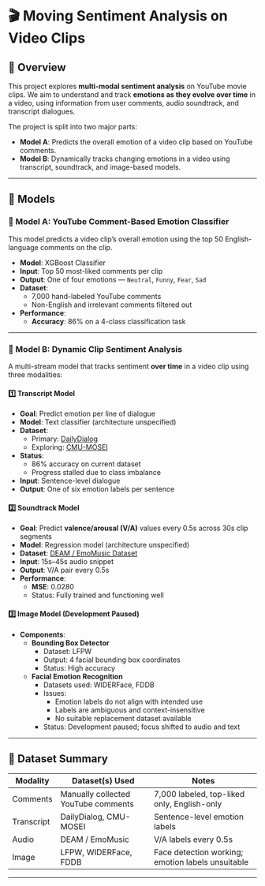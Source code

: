 # 🎬 Moving Sentiment Analysis on Video Clips

## 📌 Overview

This project explores **multi-modal sentiment analysis** on YouTube movie clips. We aim to understand and track **emotions as they evolve over time** in a video, using information from user comments, audio soundtrack, and transcript dialogues.

The project is split into two major parts:
- **Model A**: Predicts the overall emotion of a video clip based on YouTube comments.
- **Model B**: Dynamically tracks changing emotions in a video using transcript, soundtrack, and image-based models.

---

## 🧠 Models

### 🧾 Model A: YouTube Comment-Based Emotion Classifier

This model predicts a video clip’s overall emotion using the top 50 English-language comments on the clip.

- **Model**: XGBoost Classifier
- **Input**: Top 50 most-liked comments per clip
- **Output**: One of four emotions — `Neutral`, `Funny`, `Fear`, `Sad`
- **Dataset**:
  - 7,000 hand-labeled YouTube comments
  - Non-English and irrelevant comments filtered out
- **Performance**:  
  - **Accuracy**: 86% on a 4-class classification task

---

### 🎥 Model B: Dynamic Clip Sentiment Analysis

A multi-stream model that tracks sentiment **over time** in a video clip using three modalities:

#### 1️⃣ Transcript Model
- **Goal**: Predict emotion per line of dialogue
- **Model**: Text classifier (architecture unspecified)
- **Dataset**: 
  - Primary: [DailyDialog](https://aclanthology.org/I17-1099/)
  - Exploring: [CMU-MOSEI](https://github.com/A2Zadeh/CMU-MultimodalSDK)
- **Status**: 
  - 86% accuracy on current dataset
  - Progress stalled due to class imbalance
- **Input**: Sentence-level dialogue
- **Output**: One of six emotion labels per sentence

#### 2️⃣ Soundtrack Model
- **Goal**: Predict **valence/arousal (V/A)** values every 0.5s across 30s clip segments
- **Model**: Regression model (architecture unspecified)
- **Dataset**: [DEAM / EmoMusic Dataset](https://github.com/metalbubble/DEAM)
- **Input**: 15s–45s audio snippet
- **Output**: V/A pair every 0.5s
- **Performance**: 
  - **MSE**: 0.0280
  - Status: Fully trained and functioning well

#### 3️⃣ Image Model (Development Paused)
- **Components**:
  - **Bounding Box Detector**
    - Dataset: LFPW
    - Output: 4 facial bounding box coordinates
    - Status: High accuracy
  - **Facial Emotion Recognition**
    - Datasets used: WIDERFace, FDDB
    - Issues:
      - Emotion labels do not align with intended use
      - Labels are ambiguous and context-insensitive
      - No suitable replacement dataset available
    - Status: Development paused; focus shifted to audio and text

---

## 🧪 Dataset Summary

| Modality   | Dataset(s) Used                     | Notes |
|------------|-------------------------------------|-------|
| Comments   | Manually collected YouTube comments | 7,000 labeled, top-liked only, English-only |
| Transcript | DailyDialog, CMU-MOSEI              | Sentence-level emotion labels |
| Audio      | DEAM / EmoMusic                     | V/A labels every 0.5s |
| Image      | LFPW, WIDERFace, FDDB               | Face detection working; emotion labels unsuitable |

---